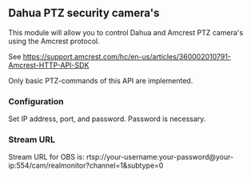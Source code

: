 ## Dahua PTZ security camera's

This module will allow you to control Dahua and Amcrest PTZ camera's using the Amcrest protocol.

See https://support.amcrest.com/hc/en-us/articles/360002010791-Amcrest-HTTP-API-SDK

Only basic PTZ-commands of this API are implemented.

### Configuration

Set IP address, port, and password. Password is necessary.

### Stream URL

Stream URL for OBS is:
rtsp://your-username:your-password@your-ip:554/cam/realmonitor?channel=1&subtype=0
